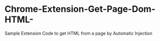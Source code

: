 # Chrome-Extension-Get-Page-Dom-HTML-
Sample Extension Code to get HTML from a page by Automatic Injection
